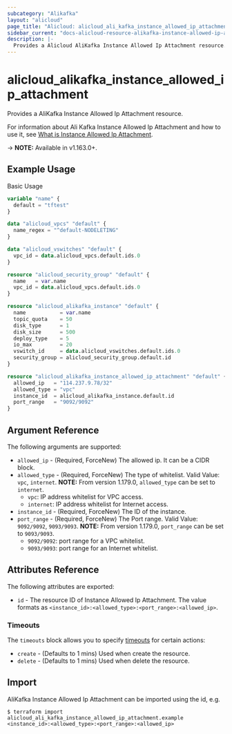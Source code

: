 ```yaml
---
subcategory: "Alikafka"
layout: "alicloud"
page_title: "Alicloud: alicloud_ali_kafka_instance_allowed_ip_attachment"
sidebar_current: "docs-alicloud-resource-alikafka-instance-allowed-ip-attachment"
description: |-
  Provides a Alicloud AliKafka Instance Allowed Ip Attachment resource.
---
```


# alicloud\_alikafka\_instance\_allowed\_ip\_attachment

Provides a AliKafka Instance Allowed Ip Attachment resource.

For information about Ali Kafka Instance Allowed Ip Attachment and how to use it, see [What is Instance Allowed Ip Attachment](https://www.alibabacloud.com/help/en/doc-detail/68151.html).

-> **NOTE:** Available in v1.163.0+.

## Example Usage

Basic Usage

```terraform
variable "name" {
  default = "tftest"
}

data "alicloud_vpcs" "default" {
  name_regex = "^default-NODELETING"
}

data "alicloud_vswitches" "default" {
  vpc_id = data.alicloud_vpcs.default.ids.0
}

resource "alicloud_security_group" "default" {
  name   = var.name
  vpc_id = data.alicloud_vpcs.default.ids.0
}

resource "alicloud_alikafka_instance" "default" {
  name           = var.name
  topic_quota    = 50
  disk_type      = 1
  disk_size      = 500
  deploy_type    = 5
  io_max         = 20
  vswitch_id     = data.alicloud_vswitches.default.ids.0
  security_group = alicloud_security_group.default.id
}

resource "alicloud_alikafka_instance_allowed_ip_attachment" "default" {
  allowed_ip   = "114.237.9.78/32"
  allowed_type = "vpc"
  instance_id  = alicloud_alikafka_instance.default.id
  port_range   = "9092/9092"
}
```

## Argument Reference

The following arguments are supported:

* `allowed_ip` - (Required, ForceNew) The allowed ip. It can be a CIDR block.
* `allowed_type` - (Required, ForceNew) The type of whitelist. Valid Value: `vpc`, `internet`. **NOTE:** From version 1.179.0, `allowed_type` can be set to `internet`.
  - `vpc`: IP address whitelist for VPC access.
  - `internet`: IP address whitelist for Internet access.
* `instance_id` - (Required, ForceNew) The ID of the instance.
* `port_range` - (Required, ForceNew) The Port range.  Valid Value: `9092/9092`, `9093/9093`. **NOTE:** From version 1.179.0, `port_range` can be set to `9093/9093`.
  - `9092/9092`: port range for a VPC whitelist.
  - `9093/9093`: port range for an Internet whitelist.
  
## Attributes Reference

The following attributes are exported:

* `id` - The resource ID of Instance Allowed Ip Attachment. The value formats as `<instance_id>:<allowed_type>:<port_range>:<allowed_ip>`.

### Timeouts

The `timeouts` block allows you to specify [timeouts](https://www.terraform.io/docs/configuration-0-11/resources.html#timeouts) for certain actions:

* `create` - (Defaults to 1 mins) Used when create the resource.
* `delete` - (Defaults to 1 mins) Used when delete the resource.


## Import

AliKafka Instance Allowed Ip Attachment can be imported using the id, e.g.

```
$ terraform import alicloud_ali_kafka_instance_allowed_ip_attachment.example <instance_id>:<allowed_type>:<port_range>:<allowed_ip>
```